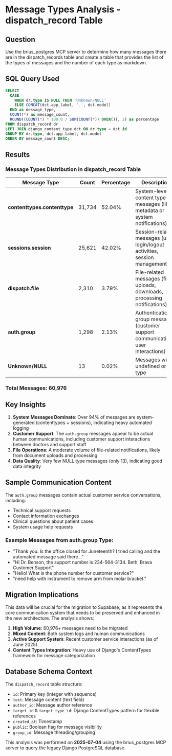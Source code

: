 # Message Types Analysis - dispatch_record Table

## Question
Use the brius_postgres MCP server to determine how many messages there are in the dispatch_records table and create a table that provides the list of the types of messages and the number of each type as markdown.

## SQL Query Used
```sql
SELECT 
  CASE 
    WHEN dr.type IS NULL THEN 'Unknown/NULL'
    ELSE CONCAT(dct.app_label, '.', dct.model)
  END as message_type,
  COUNT(*) as message_count,
  ROUND((COUNT(*) * 100.0 / SUM(COUNT(*)) OVER()), 2) as percentage
FROM dispatch_record dr
LEFT JOIN django_content_type dct ON dr.type = dct.id
GROUP BY dr.type, dct.app_label, dct.model
ORDER BY message_count DESC;
```

## Results

### Message Types Distribution in dispatch_record Table

| Message Type | Count | Percentage | Description |
|--------------|-------|------------|-------------|
| **contenttypes.contenttype** | 31,734 | 52.04% | System-level content type messages (likely metadata or system notifications) |
| **sessions.session** | 25,621 | 42.02% | Session-related messages (user login/logout activities, session management) |
| **dispatch.file** | 2,310 | 3.79% | File-related messages (file uploads, downloads, processing notifications) |
| **auth.group** | 1,298 | 2.13% | Authentication group messages (customer support communications, user interactions) |
| **Unknown/NULL** | 13 | 0.02% | Messages with undefined or null type |

### Total Messages: 60,976

## Key Insights

1. **System Messages Dominate**: Over 94% of messages are system-generated (contenttypes + sessions), indicating heavy automated logging
2. **Customer Support**: The `auth.group` messages appear to be actual human communications, including customer support interactions between doctors and support staff
3. **File Operations**: A moderate volume of file-related notifications, likely from document uploads and processing
4. **Data Quality**: Very few NULL type messages (only 13), indicating good data integrity

## Sample Communication Content

The `auth.group` messages contain actual customer service conversations, including:
- Technical support requests
- Contact information exchanges  
- Clinical questions about patient cases
- System usage help requests

### Example Messages from auth.group Type:
- "Thank you. Is the office closed for Juneteenth? I tried calling and the automated message said there..."
- "Hi Dr. Benson, the support number is 234-564-3134. Beth, Brava Customer Support"
- "Hello! What is the phone number for customer service?"
- "need help with instrument to remove arm from molar bracket."

## Migration Implications

This data will be crucial for the migration to Supabase, as it represents the core communication system that needs to be preserved and enhanced in the new architecture. The analysis shows:

1. **High Volume**: 60,976+ messages need to be migrated
2. **Mixed Content**: Both system logs and human communications
3. **Active Support System**: Recent customer service interactions (as of June 2025)
4. **Content Types Integration**: Heavy use of Django's ContentTypes framework for message categorization

## Database Schema Context

The `dispatch_record` table structure:
- `id`: Primary key (integer with sequence)
- `text`: Message content (text field)
- `author_id`: Message author reference
- `target_id` & `target_type_id`: Django ContentTypes pattern for flexible references
- `created_at`: Timestamp
- `public`: Boolean flag for message visibility
- `group_id`: Message threading/grouping

This analysis was performed on **2025-07-04** using the brius_postgres MCP server to query the legacy Django PostgreSQL database.
